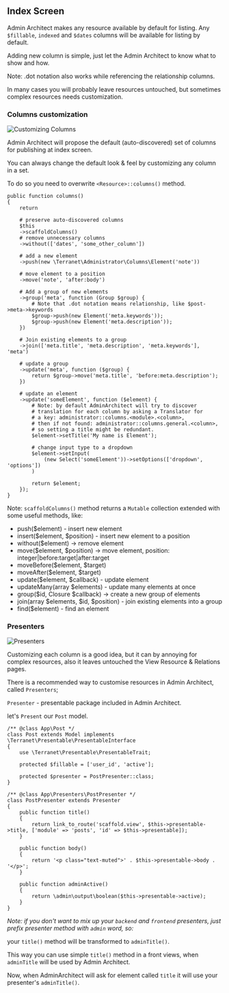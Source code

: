 ## Index Screen

Admin Architect makes any resource available by default for listing.
Any `$fillable`, `indexed` and `$dates` columns will be available for listing by default.

Adding new column is simple, just let the Admin Architect to know what to show and how.

Note: .dot notation also works while referencing the relationship columns.

In many cases you will probably leave resources untouched, but sometimes complex resources needs customization.


### Columns customization

![Customizing Columns](http://docs.adminarchitect.com/docs/images/index/columns.jpg)

Admin Architect will propose the default (auto-discovered) set of columns for publishing at index screen.

You can always change the default look & feel by customizing any column in a set.

To do so you need to overwrite `<Resource>::columns()` method.


```
public function columns()
{
    return

	# preserve auto-discovered columns
	$this
	->scaffoldColumns()
	# remove unnecessary columns
	->without(['dates', 'some_other_column'])

	# add a new element
	->push(new \Terranet\Administrator\Columns\Element('note'))

	# move element to a position
	->move('note', 'after:body')

	# Add a group of new elements
	->group('meta', function (Group $group) {
		# Note that .dot notation means relationship, like $post->meta->keywords
		$group->push(new Element('meta.keywords'));
		$group->push(new Element('meta.description'));
	})

	# Join existing elements to a group
	->join(['meta.title', 'meta.description', 'meta.keywords'], 'meta')

	# update a group
	->update('meta', function ($group) {
		return $group->move('meta.title', 'before:meta.description');
	})

	# update an element
	->update('someElement', function ($element) {
		# Note: by default AdminArchitect will try to discover
		# translation for each column by asking a Translator for
		# a key: administrator::columns.<module>.<column>,
		# then if not found: administrator::columns.general.<column>,
		# so setting a title might be redundant.
		$element->setTitle('My name is Element');

		# change input type to a dropdown
		$element->setInput(
			(new Select('someElement'))->setOptions(['dropdown', 'options'])
		)

		return $element;
	});
}
```

Note: `scaffoldColumns()` method returns a `Mutable` collection extended with some useful methods, like:

* push($element) - insert new element
* insert($element, $position) - insert new element to a position
* without($element) -> remove element
* move($element, $position) -> move element, position: integer|before:target|after:target
* moveBefore($element, $target)
* moveAfter($element, $target)
* update($element, $callback) - update element
* updateMany(array $elements) - update many elements at once
* group($id, Closure $callback) -> create a new group of elements
* join(array $elements, $id, $position) - join existing elements into a group
* find($element) - find an element

### Presenters

![Presenters](http://docs.adminarchitect.com/docs/images/index/presenters.jpg)

Customizing each column is a good idea, but it can by annoying for complex resources, also it leaves untouched the View Resource & Relations pages.

There is a recommended way to customise resources in Admin Architect, called `Presenters`;

`Presenter` - presentable package included in Admin Architect.

let's `Present` our `Post` model.

```
/** @class App\Post */
class Post extends Model implements \Terranet\Presentable\PresentableInterface
{
    use \Terranet\Presentable\PresentableTrait;

    protected $fillable = ['user_id', 'active'];

    protected $presenter = PostPresenter::class;
}

/** @class App\Presenters\PostPresenter */
class PostPresenter extends Presenter
{
    public function title()
    {
        return link_to_route('scaffold.view', $this->presentable->title, ['module' => 'posts', 'id' => $this->presentable]);
    }

    public function body()
    {
        return '<p class="text-muted">' . $this->presentable->body . '</p>';
    }

    public function adminActive()
    {
        return \admin\output\boolean($this->presentable->active);
    }
}
```

*Note: if you don't want to mix up your `backend` and `frontend` presenters, just prefix presenter method with `admin` word, so:*

your `title()` method will be transformed to `adminTitle()`.

This way you can use simple `title()` method in a front views, when
`adminTitle` will be used by Admin Architect.

Now, when AdminArchitect will ask for element called `title` it will use your presenter's `adminTitle()`.
